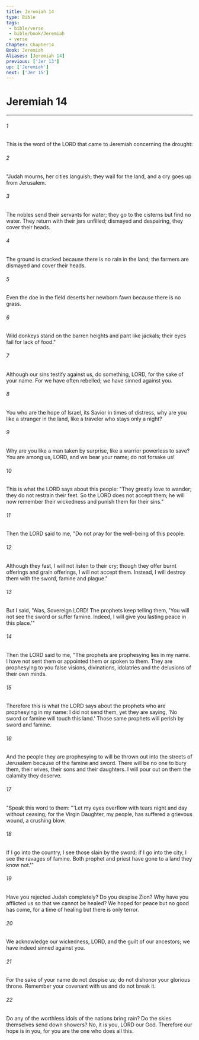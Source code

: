 ```yaml
---
title: Jeremiah 14
type: Bible
tags:
 - bible/verse
 - bible/book/Jeremiah
 - verse
Chapter: Chapter14
Book: Jeremiah
Aliases: [Jeremiah 14]
previous: ['Jer 13']
up: ['Jeremiah']
next: ['Jer 15']
---
```

# Jeremiah 14

***


###### 1 
This is the word of the LORD that came to Jeremiah concerning the drought: 

###### 2 
"Judah mourns, her cities languish; they wail for the land, and a cry goes up from Jerusalem. 

###### 3 
The nobles send their servants for water; they go to the cisterns but find no water. They return with their jars unfilled; dismayed and despairing, they cover their heads. 

###### 4 
The ground is cracked because there is no rain in the land; the farmers are dismayed and cover their heads. 

###### 5 
Even the doe in the field deserts her newborn fawn because there is no grass. 

###### 6 
Wild donkeys stand on the barren heights and pant like jackals; their eyes fail for lack of food." 

###### 7 
Although our sins testify against us, do something, LORD, for the sake of your name. For we have often rebelled; we have sinned against you. 

###### 8 
You who are the hope of Israel, its Savior in times of distress, why are you like a stranger in the land, like a traveler who stays only a night? 

###### 9 
Why are you like a man taken by surprise, like a warrior powerless to save? You are among us, LORD, and we bear your name; do not forsake us! 

###### 10 
This is what the LORD says about this people: "They greatly love to wander; they do not restrain their feet. So the LORD does not accept them; he will now remember their wickedness and punish them for their sins." 

###### 11 
Then the LORD said to me, "Do not pray for the well-being of this people. 

###### 12 
Although they fast, I will not listen to their cry; though they offer burnt offerings and grain offerings, I will not accept them. Instead, I will destroy them with the sword, famine and plague." 

###### 13 
But I said, "Alas, Sovereign LORD! The prophets keep telling them, 'You will not see the sword or suffer famine. Indeed, I will give you lasting peace in this place.'" 

###### 14 
Then the LORD said to me, "The prophets are prophesying lies in my name. I have not sent them or appointed them or spoken to them. They are prophesying to you false visions, divinations, idolatries and the delusions of their own minds. 

###### 15 
Therefore this is what the LORD says about the prophets who are prophesying in my name: I did not send them, yet they are saying, 'No sword or famine will touch this land.' Those same prophets will perish by sword and famine. 

###### 16 
And the people they are prophesying to will be thrown out into the streets of Jerusalem because of the famine and sword. There will be no one to bury them, their wives, their sons and their daughters. I will pour out on them the calamity they deserve. 

###### 17 
"Speak this word to them: "'Let my eyes overflow with tears night and day without ceasing; for the Virgin Daughter, my people, has suffered a grievous wound, a crushing blow. 

###### 18 
If I go into the country, I see those slain by the sword; if I go into the city, I see the ravages of famine. Both prophet and priest have gone to a land they know not.'" 

###### 19 
Have you rejected Judah completely? Do you despise Zion? Why have you afflicted us so that we cannot be healed? We hoped for peace but no good has come, for a time of healing but there is only terror. 

###### 20 
We acknowledge our wickedness, LORD, and the guilt of our ancestors; we have indeed sinned against you. 

###### 21 
For the sake of your name do not despise us; do not dishonor your glorious throne. Remember your covenant with us and do not break it. 

###### 22 
Do any of the worthless idols of the nations bring rain? Do the skies themselves send down showers? No, it is you, LORD our God. Therefore our hope is in you, for you are the one who does all this. 
